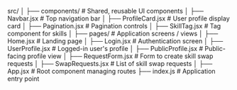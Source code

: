 src/
│
├── components/              # Shared, reusable UI components
│   ├── Navbar.jsx           # Top navigation bar
│   ├── ProfileCard.jsx      # User profile display card
│   ├── Pagination.jsx       # Pagination controls
│   ├── SkillTag.jsx         # Tag component for skills
│
├── pages/                   # Application screens / views
│   ├── Home.jsx             # Landing page
│   ├── Login.jsx            # Authentication screen
│   ├── UserProfile.jsx      # Logged-in user's profile
│   ├── PublicProfile.jsx    # Public-facing profile view
│   ├── RequestForm.jsx      # Form to create skill swap requests
│   ├── SwapRequests.jsx     # List of skill swap requests
│
├── App.jsx                  # Root component managing routes
├── index.js                 # Application entry point
